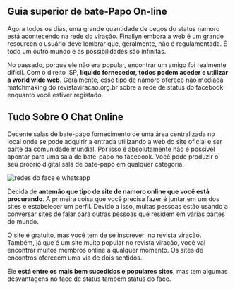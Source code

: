 ## Guia superior de bate-Papo On-line

Agora todos os dias, uma grande quantidade de cegos do status namoro está acontecendo na rede do viração. Finallyn embora a web é um grande resourcen o usuário deve lembrar que, geralmente, não é regulamentada. É todo um outro mundo e as possibilidades são infinitas.

No passado, porque ele não era popular, encontrar um amigo foi realmente difícil. Com o direito ISP, **líquido fornecedor, todos podem aceder e utilizar a world wide web**. Geralmente, esse tipo de namoro oferece não mediada matchmaking do revistaviracao.org.br sobre a rede de status do facebook enquanto você estiver registado.

## Tudo Sobre O Chat Online

Decente salas de bate-papo fornecimento de uma área centralizada no local onde se pode adquirir a entrada utilizando a web do site oficial e ser parte da comunidade mundial. Por isso é absolutamente não é possível apontar para uma sala de bate-papo no facebook. Você pode produzir o seu próprio digital sala de bate-papo em qualquer categoria.

![redes do face e whatsapp](http://carpediem2015.com.br/wp-content/uploads/2015/10/Redes-Sociais.jpg)

Decida de **antemão que tipo de site de namoro online que você está procurando**. A primeira coisa que você precisa fazer é juntar em um dos sites e estabelecer um perfil. Devido a isso, muitas pessoas estão usando a conversar sites de falar para outras pessoas que residem em várias partes do mundo.

O site é gratuito, mas você tem de se inscrever  no revista viração. Também, já que é um site muito popular no revista viração, você vai encontrar muitos membros online a qualquer momento. Os sites de encontros oferecem uma via de dois sentidos.

Ele **está entre os mais bem sucedidos e populares sites**, mas tem algumas desvantagens no face de status também status do face.
